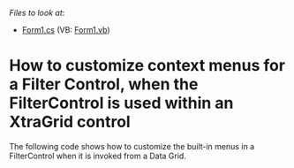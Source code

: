 <!-- default file list -->
*Files to look at*:

* [Form1.cs](./CS/Q101293/Form1.cs) (VB: [Form1.vb](./VB/Q101293/Form1.vb))
<!-- default file list end -->
# How to customize context menus for a Filter Control, when the FilterControl is used within an XtraGrid control


<p>The following code shows how to customize the built-in menus in a FilterControl when it is invoked from a Data Grid. </p>

<br/>


